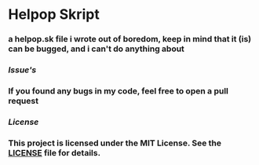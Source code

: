 # Helpop Skript
### a helpop.sk file i wrote out of boredom, keep in mind that it (is) can be bugged, and i can't do anything about

### *Issue's*
### If you found any bugs in my code, feel free to open a pull request

### *License*

### This project is licensed under the MIT License. See the [LICENSE](LICENSE) file for details.
